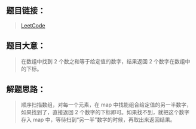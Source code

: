 ## 题目链接：
> <a href="https://leetcode.com/problems/two-sum" target="_blank">LeetCode</a>

## 题目大意：
> 在数组中找到 2 个数之和等于给定值的数字，结果返回 2 个数字在数组中的下标。

## 解题思路：
> 顺序扫描数组，对每一个元素，在 map 中找能组合给定值的另一半数字，如果找到了，直接返回 2 个数字的下标即可。如果找不到，就把这个数字存入 map 中，等待扫到“另一半”数字的时候，再取出来返回结果。

